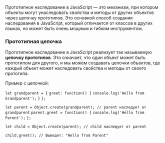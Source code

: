 
Прототипное наследование в JavaScript — это механизм, при котором объекты могут унаследовать свойства и методы от других объектов через цепочку прототипов. Это основной способ создания наследования в JavaScript, который отличается от классов в других языках, но может быть очень мощным и гибким инструментом.

### Прототипная цепочка

Прототипное наследование в JavaScript реализует так называемую **цепочку прототипов**. Это означает, что один объект может быть прототипом для другого, и мы можем создавать цепочки объектов, где каждый объект может наследовать свойства и методы от своего прототипа.

Пример с цепочкой:

`let grandparent = {`
  `greet: function() {`
    `console.log('Hello from Grandparent');`
  `}`
`};`

`let parent = Object.create(grandparent); // parent наследует от grandparent`
`parent.greet = function() {`
  `console.log('Hello from Parent');`
`};`

`let child = Object.create(parent); // child наследует от parent`

`child.greet(); // Выведет: "Hello from Parent"`

